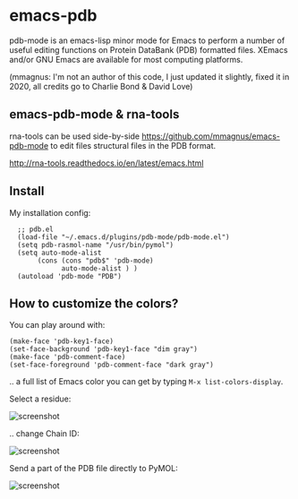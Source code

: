 emacs-pdb
=========

pdb-mode is an emacs-lisp minor mode for Emacs to perform a number of useful editing functions on Protein DataBank (PDB) formatted files. XEmacs and/or GNU Emacs are available for most computing platforms.

(mmagnus: I'm not an author of this code, I just updated it slightly, fixed it in 2020, all credits go to Charlie Bond & David Love)

## emacs-pdb-mode & rna-tools

rna-tools can be used side-by-side https://github.com/mmagnus/emacs-pdb-mode to edit files structural files in the PDB format.

http://rna-tools.readthedocs.io/en/latest/emacs.html

## Install
My installation config:

      ;; pdb.el
      (load-file "~/.emacs.d/plugins/pdb-mode/pdb-mode.el")
      (setq pdb-rasmol-name "/usr/bin/pymol")
      (setq auto-mode-alist
           (cons (cons "pdb$" 'pdb-mode) 
                 auto-mode-alist ) )
      (autoload 'pdb-mode "PDB")

## How to customize the colors?
You can play around with:

    (make-face 'pdb-key1-face)
    (set-face-background 'pdb-key1-face "dim gray")
    (make-face 'pdb-comment-face)
    (set-face-foreground 'pdb-comment-face "dark gray")

.. a full list of Emacs color you can get by typing `M-x list-colors-display`.

Select a residue:

![screenshot](doc/screenshota.png)

.. change Chain ID:

![screenshot](doc/screenshotc.png)

Send a part of the PDB file directly to PyMOL:

![screenshot](doc/screenshotb.png)
